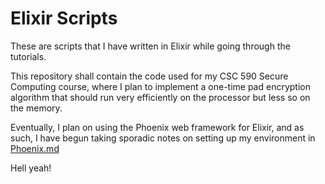 # Elixir Scripts

These are scripts that I have written in Elixir while going through the tutorials.

This repository shall contain the code used for my CSC 590 Secure Computing course, where I plan to implement a one-time pad encryption algorithm that should run very efficiently on the processor but less so on the memory.

Eventually, I plan on using the Phoenix web framework for Elixir, and as such, I have begun taking sporadic notes on setting up my environment in [Phoenix.md](./Phoenix.md)

Hell yeah!
